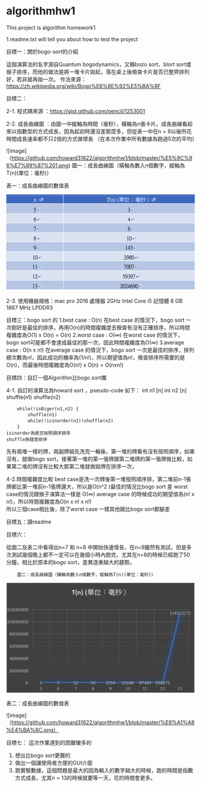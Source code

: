 # algorithmhw1
This project is algorithm homework1






1.readme.txt will tell you about how to test the project


目標一：關於bogo-sort的介紹

這個演算法的名字源自Quantum bogodynamics，又稱bozo sort、blort sort或猴子排序，而他的做法是將一堆卡片拋起，落在桌上後檢查卡片是否已整齊排列好，若非就再拋一次。
作法來源：https://zh.wikipedia.org/wiki/Bogo%E6%8E%92%E5%BA%8F

目標二：

2-1. 程式碼來源 ：https://gist.github.com/pencil/1253001  
		
2-2. 成長曲線圖 ：由圖一中縱軸為時間（毫秒），橫軸為n張卡片。成長曲線看起來以指數型的方式成長，因為起初時還沒差那麼多，但從表一中在n = 9以後所花時間成長速率都不只2倍的方式做增長 （在本次作業中所有數據為跑過5次的平均）
	
![image]（https://github.com/howard31622/algorithmhw1/blob/master/%E5%9C%96%E7%89%87%201.png)
		圖一：成長曲線圖（橫軸為數入n個數字，縱軸為T(n)(單位：毫秒)）


表一：成長曲線圖的數值表 	

![image](https://github.com/howard31622/algorithmhw1/blob/master/表一.png)

2-3. 使用機器規格：mac pro 2016 
處理器 2GHz Intel Core i5
記憶體 8 GB 1867 MHz LPDDR3

	
目標三：bogo sort 的 
	1.best case : O(n)
在best case 的情況下，bogo sort 一次剛好是最佳的排序，再用O(n)的時間複雜度去檢查有沒有正確排序，所以時間複雜度為O(1) x O(n) = O(n)
	2.worst case : O(∞)
在worst case 的情況下，bogo sort可能都不會達成最佳的那一次，因此時間複雜度為O(∞)
	3.average case : O(n x n!)
在average case 的情況下，bogo sort 一次是最佳的排序，排列總次數為n!，因此成功的機率為(1/n!)，所以期望值為n!，檢查排序所需要的是O(n)，而最後時間複雜度為O(n!) x O(n) = O(nxn!)



目標四：自訂一個Algorithm比bogo sort爛

4-1. 自訂的演算法為howard sort ，pseudo-code 如下：
		int n1 [n]
		int n2 [n]
		shuffle(n1)
		shuffle(n2)

		while(!isBiger(n1,n2) {
			shuffle(n1)
			while(!isinorder(n1))shuffle(n2)
		}
	isinorder為是否按照順序排序
	shuffle為隨意排序


先有兩堆一樣的牌，兩副牌組先洗完一輪後，第一堆的牌看有沒有按照順序，如果沒有，就做bogo sort，接著第一堆的第一張牌跟第二堆牌的第一張牌做比較，如果第二堆的牌沒有比較大那第二堆就做拋牌在排序一次，

4-2.時間複雜度比較 
		best case是洗一次牌後第一堆按照順序排，第二堆前n-1張牌都比第一堆前n-1張牌還大，所以是O(n^2 )最佳的情況比bogo sort 差
		worst case的情況跟猴子演算法一樣是 O(∞)
		average case 的時候成功的期望值為(n! x n!)，所以時間複雜度為O(n x n! x n!)  
		所以三個case相比後，除了worst case 一樣其他跟比bogo sort都腳差

目標五：讀readme

目標六：

從圖二及表二中看得出n=7 和 n=8 中開始快速增長，在n=9雖然有測試，但是多次測試幾個晚上都不一定可以在幾個小時內跑完，尤其在n=8的時候已經跑了50分鐘，相比於原本的bogo sort，差異逐漸越大的趨勢。 

  
		圖二：成長曲線圖（橫軸為數入n個數字，縱軸為T(n)(單位：毫秒)）

![image](https://github.com/howard31622/algorithmhw1/blob/master/%E5%9C%96%E7%89%87%202.png)






表二：成長曲線圖的數值表 	

![image]（https://github.com/howard31622/algorithmhw1/blob/master/%E8%A1%A8%E4%BA%8C.png）



目標七：
這次作業遇到的困難蠻多的
1.	想出比bogo sort更難的
2.	做出一個讓使用者方便的GUI介面
3.	跑實驗數據，這個問題是最大的因為輸入的數字越大的時候，跑的時間是指數方式成長，尤其n = 13的時候就要等一天，花的時間會更多。


